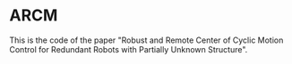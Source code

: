# ARCM

This is the code of the paper "Robust and Remote Center of Cyclic Motion Control for Redundant Robots with Partially Unknown Structure".
